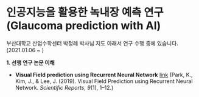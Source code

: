 # 인공지능을 활용한 녹내장 예측 연구(Glaucoma prediction with AI) 
부산대학교 산업수학센터 박정례 박사님 지도 아래서 연구 수행 중에 있습니다. (2021.01.06 ~ )

**1. 선행 연구 논문 이해**  
  * **Visual Field prediction using Recurrent Neural Network** [link](https://doi.org/10.1038/s41598-019-44852-6) 
(Park, K., Kim, J., & Lee, J. (2019). Visual Field Prediction using Recurrent Neural Network. *Scientific Reports*, *9*(1), 1–12.) 
